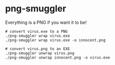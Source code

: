 # png-smuggler

Everything is a PNG if you want it to be!

```
# convert virus.exe to a PNG
./png-smuggler wrap virus.exe
./png-smuggler wrap virus.exe -o innocent.png

# convert virus.png to an EXE
./png-smuggler unwrap virus.png
./png-smuggler unwrap innocent.png -o virus.exe
```
